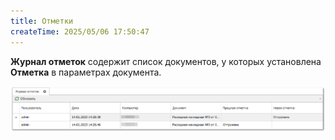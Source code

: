 ```yaml
---
title: Отметки
createTime: 2025/05/06 17:50:47
---
```

**Журнал отметок** содержит список документов, у которых установлена **Отметка** в параметрах документа.

![](../../../assets/specification/image425.png)